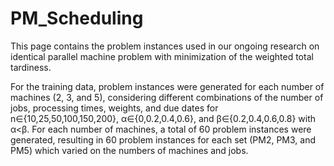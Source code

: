 # PM_Scheduling

This page contains the problem instances used in our ongoing research on identical parallel machine problem with minimization of the weighted total tardiness. 

For the training data, problem instances were generated for each number of machines (2, 3, and 5), considering different combinations of the number of jobs, processing times, weights, and due dates for n∈{10,25,50,100,150,200}, α∈{0,0.2,0.4,0.6}, and  β∈{0.2,0.4,0.6,0.8} with α<β. For each number of machines, a total of 60 problem instances were generated, resulting in 60 problem instances for each set (PM2, PM3, and PM5) which varied on the numbers of machines and jobs.
